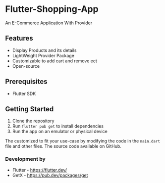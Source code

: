# Flutter-Shopping-App
<!-- 
<img src = "addimg.png"> -->
<p>
An E-Commerce Application With Provider 
</p>


## Features

- Display Products and its details 
- LightWeight Provider Package
- Customizable to  add cart and remove ect
- Open-source

## Prerequisites

- Flutter SDK

## Getting Started

1. Clone the repository
2. Run `flutter pub get` to install dependencies
3. Run the app on an emulator or physical device

The  customized to fit your use-case by modifying the code in the `main.dart` file and other files. The source code  available on GitHub.

### Development by

- Flutter - https://flutter.dev/
- GetX    - https://pub.dev/packages/get